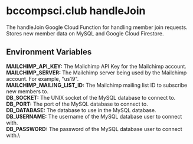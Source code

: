 # bccompsci.club handleJoin

The handleJoin Google Cloud Function for handling member join requests. Stores new member data on MySQL and Google Cloud Firestore.

## Environment Variables

**MAILCHIMP_API_KEY:** The Mailchimp API Key for the Mailchimp account.\
**MAILCHIMP_SERVER:** The Mailchimp server being used by the Mailchimp account. For example, "us19".\
**MAILCHIMP_MAILING_LIST_ID:** The Mailchimp mailing list ID to subscribe new members to.\
**DB_SOCKET:** The UNIX socket of the MySQL database to connect to.\
**DB_PORT:** The port of the MySQL database to connect to.\
**DB_DATABASE:** The database to use in the MySQL database.\
**DB_USERNAME:** The username of the MySQL database user to connect with.\
**DB_PASSWORD:** The password of the MySQL database user to connect with.\
